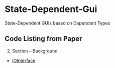 # State-Dependent-Gui

State-Dependent GUIs based on Dependent Types

## Code Listing from Paper
2. Section – Background
* [IOInterface](https://stephanadls.github.io/state-dependent-gui/html/SizedIO.Base.html#333)
